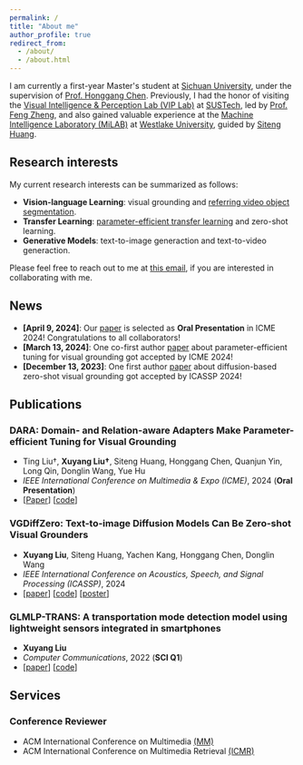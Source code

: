 ```yaml
---
permalink: /
title: "About me"
author_profile: true
redirect_from: 
  - /about/
  - /about.html
---
```


I am currently a first-year Master's student at [Sichuan University](https://www.scu.edu.cn/), under the supervision of [Prof. Honggang Chen](https://sites.google.com/view/honggangchen/). Previously, I had the honor of visiting the [Visual Intelligence & Perception Lab (VIP Lab)](https://zhengfenglab.com/) at [SUSTech](https://www.sustech.edu.cn/en/), led by [Prof. Feng Zheng](https://faculty.sustech.edu.cn/?tagid=fengzheng&go=1&iscss=1&snapid=1&lang=en), and also gained valuable experience at the [Machine Intelligence Laboratory (MiLAB)](https://milab.westlake.edu.cn/) at [Westlake University](https://www.westlake.edu.cn/), guided by [Siteng Huang](https://kyonhuang.top/).

## Research interests

My current research interests can be summarized as follows:
* **Vision-language Learning**: visual grounding and [referring video object segmentation](https://github.com/gaomingqi/Awesome-Video-Object-Segmentation).
* **Transfer Learning**: [parameter-efficient transfer learning](https://github.com/synbol/Awesome-Parameter-Efficient-Transfer-Learning) and zero-shot learning.
* **Generative Models**: text-to-image generaction and text-to-video generaction.

Please feel free to reach out to me at [this email](liuxuyang@stu.scu.edu.cn), if you are interested in collaborating with me.

## News

* **[April 9, 2024]**: Our [paper]() is selected as **Oral Presentation** in ICME 2024! Congratulations to all collaborators!
* **[March 13, 2024]**: One co-first author [paper]() about parameter-efficient tuning for visual grounding got accepted by ICME 2024!
* **[December 13, 2023]**: One first author [paper](https://arxiv.org/abs/2309.01141) about diffusion-based zero-shot visual grounding got accepted by ICASSP 2024!


## Publications

### **DARA: Domain- and Relation-aware Adapters Make Parameter-efficient Tuning for Visual Grounding**

- Ting Liu†, **Xuyang Liu†**, Siteng Huang, Honggang Chen, Quanjun Yin, Long Qin, Donglin Wang, Yue Hu
- *IEEE International Conference on Multimedia & Expo (ICME)*, 2024 (**Oral Presentation**)
- [[Paper]()]
[[code](https://github.com/liuting20/DARA)]

### **VGDiffZero: Text-to-image Diffusion Models Can Be Zero-shot Visual Grounders**

- **Xuyang Liu**, Siteng Huang, Yachen Kang, Honggang Chen, Donglin Wang
- *IEEE International Conference on Acoustics, Speech, and Signal Processing (ICASSP)*, 2024
- [[paper](https://arxiv.org/pdf/2309.01141.pdf)]
[[code](https://github.com/xuyang-liu16/VGDiffZero)]
[[poster](/files/ICASSP-2024-VGDiffZero-Poster.pdf)]

### **GLMLP-TRANS: A transportation mode detection model using lightweight sensors integrated in smartphones**

- **Xuyang Liu**
- *Computer Communications*, 2022 (**SCI Q1**)
- [[paper](https://www.sciencedirect.com/science/article/abs/pii/S0140366422002535)]
[[code](https://github.com/xuyang-liu16/GLMLP-TRANS)]

## Services

### Conference Reviewer
* ACM International Conference on Multimedia [(MM)](https://2024.acmmm.org/)
* ACM International Conference on Multimedia Retrieval [(ICMR)](http://icmr2024.org/)

